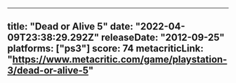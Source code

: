 
---
title: "Dead or Alive 5"
date: "2022-04-09T23:38:29.292Z"
releaseDate: "2012-09-25"
platforms: ["ps3"]
score: 74
metacriticLink: "https://www.metacritic.com/game/playstation-3/dead-or-alive-5"
---
